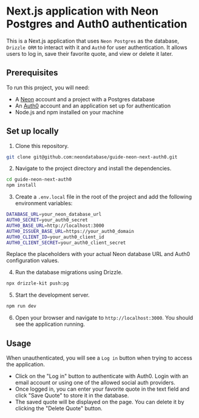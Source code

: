 # Next.js application with Neon Postgres and Auth0 authentication

This is a Next.js application that uses `Neon Postgres` as the database, `Drizzle ORM` to interact with it and `Auth0` for user authentication. It allows users to log in, save their favorite quote, and view or delete it later.

## Prerequisites

To run this project, you will need:

- A [Neon](https://neon.tech) account and a project with a Postgres database
- An [Auth0](https://auth0.com/) account and an application set up for authentication
- Node.js and npm installed on your machine

## Set up locally

1. Clone this repository.

```bash
git clone git@github.com:neondatabase/guide-neon-next-auth0.git
```

2. Navigate to the project directory and install the dependencies.

```bash
cd guide-neon-next-auth0
npm install
```

3. Create a `.env.local` file in the root of the project and add the following environment variables:

```bash
DATABASE_URL=your_neon_database_url
AUTH0_SECRET=your_auth0_secret
AUTH0_BASE_URL=http://localhost:3000
AUTH0_ISSUER_BASE_URL=https://your_auth0_domain
AUTH0_CLIENT_ID=your_auth0_client_id
AUTH0_CLIENT_SECRET=your_auth0_client_secret
```

Replace the placeholders with your actual Neon database URL and Auth0 configuration values.

4. Run the database migrations using Drizzle.

```bash
npx drizzle-kit push:pg
```

5. Start the development server.

```bash
npm run dev
```

6. Open your browser and navigate to `http://localhost:3000`. You should see the application running.

## Usage

When unauthenticated, you will see a `Log in` button when trying to access the application.  

- Click on the "Log in" button to authenticate with Auth0. Login with an email account or using one of the allowed social auth providers. 
- Once logged in, you can enter your favorite quote in the text field and click "Save Quote" to store it in the database.
- The saved quote will be displayed on the page. You can delete it by clicking the "Delete Quote" button. 